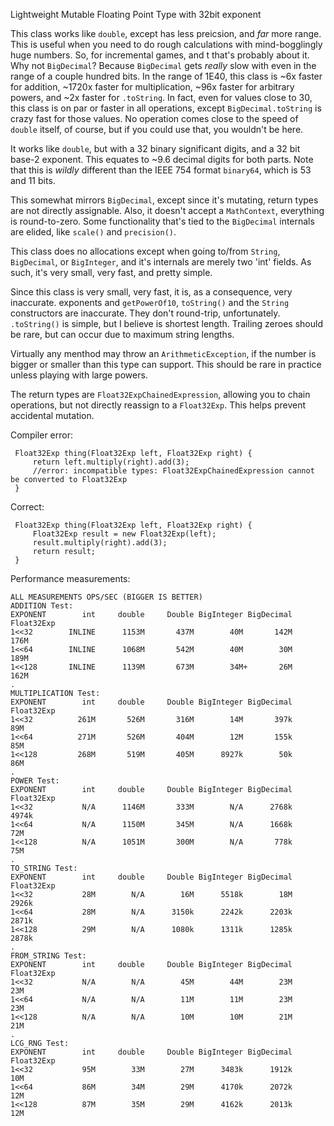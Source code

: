 Lightweight Mutable Floating Point Type with 32bit exponent

This class works like `double`, except has less preicsion, and _far_ more range.  This is useful when 
you need to do rough calculations with mind-bogglingly huge numbers. So, for incremental games, and t
that's probably about it. Why not `BigDecimal`? Because `BigDecimal` gets _really_ slow with even in
the range of a couple hundred bits. In the range of 1E40, this class is ~6x faster for addition, 
~1720x faster for multiplication, ~96x faster for arbitrary powers, and ~2x faster for `.toString`. 
In fact, even for values close to 30, this class is on par or faster in all operations, except
`BigDecimal.toString` is crazy fast for those values. No operation comes close to the speed of `double`
itself, of course, but if you could use that, you wouldn't be here.

It works like `double`, but with a 32 binary significant digits, and a 32 bit base-2 exponent.
This equates to ~9.6 decimal digits for both parts.
Note that this is _wildly_ different than the IEEE 754 format `binary64`, which is 53 and 11
bits.

This somewhat mirrors `BigDecimal`, except since it's mutating, return types are not directly
assignable.
Also, it doesn't accept a `MathContext`, everything is round-to-zero. Some functionality that's
tied to the `BigDecimal` internals are elided, like `scale()` and `precision()`.

This class does no allocations except when going to/from `String`, `BigDecimal`, or `BigInteger`, and it's
internals are merely two 'int' fields. As such, it's very small, very fast, and pretty simple.

Since this class is very small, very fast, it is, as a consequence, very inaccurate. exponents and
`getPowerOf10`, `toString()` and the `String` constructors are inaccurate. 
They don't round-trip, unfortunately. `.toString()` is simple, but I believe is shortest length.
 Trailing zeroes should be rare, but can occur due to maximum string lengths.

Virtually any menthod may throw an `ArithmeticException`, if the number is bigger or smaller than
this type can support. This should be rare in practice unless playing with large powers.

The return types are `Float32ExpChainedExpression`, allowing you to chain operations, but not
directly reassign to a `Float32Exp`. This helps prevent accidental mutation.

Compiler error:

     Float32Exp thing(Float32Exp left, Float32Exp right) {
         return left.multiply(right).add(3);
         //error: incompatible types: Float32ExpChainedExpression cannot be converted to Float32Exp
     }

Correct:

     Float32Exp thing(Float32Exp left, Float32Exp right) {
         Float32Exp result = new Float32Exp(left);
         result.multiply(right).add(3);
         return result;
     }
     
 Performance measurements:

    ALL MEASUREMENTS OPS/SEC (BIGGER IS BETTER)
    ADDITION Test:
    EXPONENT        int     double     Double BigInteger BigDecimal Float32Exp
    1<<32        INLINE      1153M       437M        40M       142M       176M 
    1<<64        INLINE      1068M       542M        40M        30M       189M 
    1<<128       INLINE      1139M       673M        34M+       26M       162M 
    .
    MULTIPLICATION Test:
    EXPONENT        int     double     Double BigInteger BigDecimal Float32Exp
    1<<32          261M       526M       316M        14M       397k        89M 
    1<<64          271M       526M       404M        12M       155k        85M 
    1<<128         268M       519M       405M      8927k        50k        86M 
    .
    POWER Test:
    EXPONENT        int     double     Double BigInteger BigDecimal Float32Exp
    1<<32           N/A      1146M       333M        N/A      2768k      4974k 
    1<<64           N/A      1150M       345M        N/A      1668k        72M 
    1<<128          N/A      1051M       300M        N/A       778k        75M 
    .
    TO_STRING Test:
    EXPONENT        int     double     Double BigInteger BigDecimal Float32Exp
    1<<32           28M        N/A        16M      5518k        18M      2926k 
    1<<64           28M        N/A      3150k      2242k      2203k      2871k 
    1<<128          29M        N/A      1080k      1311k      1285k      2878k 
    .
    FROM_STRING Test:
    EXPONENT        int     double     Double BigInteger BigDecimal Float32Exp
    1<<32           N/A        N/A        45M        44M        23M        23M 
    1<<64           N/A        N/A        11M        11M        23M        23M 
    1<<128          N/A        N/A        10M        10M        21M        21M 
    .
    LCG_RNG Test:
    EXPONENT        int     double     Double BigInteger BigDecimal Float32Exp
    1<<32           95M        33M        27M      3483k      1912k        10M 
    1<<64           86M        34M        29M      4170k      2072k        12M 
    1<<128          87M        35M        29M      4162k      2013k        12M 

